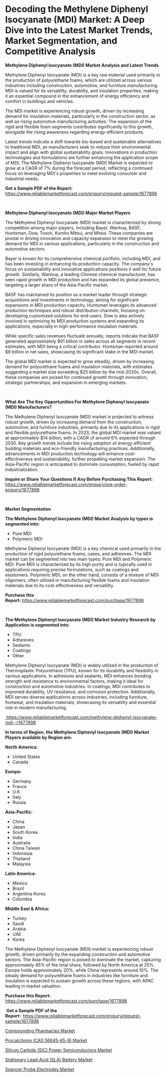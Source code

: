 <p><h1>Decoding the Methylene Diphenyl Isocyanate (MDI) Market: A Deep Dive into the Latest Market Trends, Market Segmentation, and Competitive Analysis</h1></p><p><strong>Methylene Diphenyl Isocyanate (MDI) Market Analysis and Latest Trends</strong></p>
<p><p>Methylene Diphenyl Isocyanate (MDI) is a key raw material used primarily in the production of polyurethane foams, which are utilized across various industries including construction, automotive, and furniture manufacturing. MDI is valued for its versatility, durability, and insulation properties, making it an essential compound in the enhancement of energy efficiency and comfort in buildings and vehicles.</p><p>The MDI market is experiencing robust growth, driven by increasing demand for insulation materials, particularly in the construction sector, as well as rising automotive manufacturing activities. The expansion of the rigid and flexible foam segments contributes significantly to this growth, alongside the rising awareness regarding energy-efficient products. </p><p>Latest trends indicate a shift towards bio-based and sustainable alternatives to traditional MDI, as manufacturers seek to reduce their environmental impact and align with global sustainability goals. Innovations in production technologies and formulations are further enhancing the application scope of MDI. The Methylene Diphenyl Isocyanate (MDI) Market is expected to grow at a CAGR of 7% during the forecast period, reflecting a continued focus on leveraging MDI's properties to meet evolving consumer and industrial needs.</p></p>
<p><strong>Get a Sample PDF of the Report:&nbsp;</strong> <a href="https://www.reliablemarketforecast.com/enquiry/request-sample/1677898?utm_campaign=1567&utm_medium=2&utm_source=Github&utm_content=ia&utm_term=14102024&utm_id=methylene-diphenyl-isocyanate-mdi">https://www.reliablemarketforecast.com/enquiry/request-sample/1677898</a></p>
<p>&nbsp;</p>
<p><strong>Methylene Diphenyl Isocyanate (MDI) Major Market Players</strong></p>
<p><p>The Methylene Diphenyl Isocyanate (MDI) market is characterized by strong competition among major players, including Bayer, Wanhua, BASF, Huntsman, Dow, Tosoh, Kumho Mitsui, and Mitsui. These companies are pivotal in driving innovation and capacity expansion to meet the growing demand for MDI in various applications, particularly in the construction and automotive sectors.</p><p>Bayer is known for its comprehensive chemical portfolio, including MDI, and has been investing in enhancing its production capacity. The company's focus on sustainability and innovative applications positions it well for future growth. Similarly, Wanhua, a leading Chinese chemical manufacturer, has seen rapid growth in MDI production and has expanded its global presence, targeting a larger share of the Asia-Pacific market.</p><p>BASF has maintained its position as a market leader through strategic acquisitions and investments in technology, aiming for significant expansions in MDI production capacity. Huntsman leverages its advanced production techniques and robust distribution channels, focusing on developing customized solutions for end-users. Dow is also actively involved in optimizing its MDI production systems and expanding its applications, especially in high-performance insulation materials.</p><p>While specific sales revenues fluctuate annually, reports indicate that BASF generated approximately $91 billion in sales across all segments in recent estimates, with MDI being a critical contributor. Huntsman reported around $8 billion in net sales, showcasing its significant stake in the MDI market.</p><p>The global MDI market is expected to grow steadily, driven by increasing demand for polyurethane foams and insulation materials, with estimates suggesting a market size exceeding $25 billion by the mid-2020s. Overall, these companies are poised for continued growth through innovation, strategic partnerships, and expansion in emerging markets.</p></p>
<p>&nbsp;</p>
<p><strong>What Are The Key Opportunities For Methylene Diphenyl Isocyanate (MDI) Manufacturers?</strong></p>
<p><p>The Methylene Diphenyl Isocyanate (MDI) market is projected to witness robust growth, driven by increasing demand from the construction, automotive, and furniture industries, primarily due to its applications in rigid and flexible polyurethane foams. In 2023, the global MDI market was valued at approximately $14 billion, with a CAGR of around 6% expected through 2030. Key growth trends include the rising adoption of energy-efficient building materials and eco-friendly manufacturing practices. Additionally, advancements in MDI production technology will enhance cost-effectiveness and sustainability, further propelling market expansion. The Asia-Pacific region is anticipated to dominate consumption, fueled by rapid industrialization.</p></p>
<p><strong>Inquire or Share Your Questions If Any Before Purchasing This Report:</strong> <a href="https://www.reliablemarketforecast.com/enquiry/pre-order-enquiry/1677898?utm_campaign=1567&utm_medium=2&utm_source=Github&utm_content=ia&utm_term=14102024&utm_id=methylene-diphenyl-isocyanate-mdi">https://www.reliablemarketforecast.com/enquiry/pre-order-enquiry/1677898</a></p>
<p>&nbsp;</p>
<p><strong>Market Segmentation</strong></p>
<p><strong>The Methylene Diphenyl Isocyanate (MDI) Market Analysis by types is segmented into:</strong></p>
<p><ul><li>Pure MDI</li><li>Polymeric MDI</li></ul></p>
<p><p>Methylene Diphenyl Isocyanate (MDI) is a key chemical used primarily in the production of rigid polyurethane foams, cases, and adhesives. The MDI market can be segmented into two main types: Pure MDI and Polymeric MDI. Pure MDI is characterized by its high purity and is typically used in applications requiring precise formulations, such as coatings and elastomers. Polymeric MDI, on the other hand, consists of a mixture of MDI oligomers, often utilized in manufacturing flexible foams and insulation materials due to its cost-effectiveness and versatility.</p></p>
<p><strong>Purchase this Report:&nbsp;</strong><a href="https://www.reliablemarketforecast.com/purchase/1677898?utm_campaign=1567&utm_medium=2&utm_source=Github&utm_content=ia&utm_term=14102024&utm_id=methylene-diphenyl-isocyanate-mdi">https://www.reliablemarketforecast.com/purchase/1677898</a></p>
<p>&nbsp;</p>
<p><strong>The Methylene Diphenyl Isocyanate (MDI) Market Industry Research by Application is segmented into:</strong></p>
<p><ul><li>TPU</li><li>Adhesives</li><li>Sealants</li><li>Coatings</li><li>Other</li></ul></p>
<p><p>Methylene Diphenyl Isocyanate (MDI) is widely utilized in the production of Thermoplastic Polyurethane (TPU), known for its durability and flexibility in various applications. In adhesives and sealants, MDI enhances bonding strength and resistance to environmental factors, making it ideal for construction and automotive industries. In coatings, MDI contributes to improved durability, UV resistance, and corrosion protection. Additionally, MDI serves diverse applications across industries, including furniture, footwear, and insulation materials, showcasing its versatility and essential role in modern manufacturing.</p></p>
<p><a href="https://www.reliablemarketforecast.com/methylene-diphenyl-isocyanate-mdi--r1677898?utm_campaign=1567&utm_medium=2&utm_source=Github&utm_content=ia&utm_term=14102024&utm_id=methylene-diphenyl-isocyanate-mdi">&nbsp;https://www.reliablemarketforecast.com/methylene-diphenyl-isocyanate-mdi--r1677898</a></p>
<p><strong>In terms of Region, the Methylene Diphenyl Isocyanate (MDI) Market Players available by Region are:</strong></p>
<p>
    <p> <strong> North America: </strong>
        <ul>
            <li>United States</li>
            <li>Canada</li>
        </ul>
        </p> 
    <p> <strong> Europe: </strong>
        <ul>
            <li>Germany</li>
            <li>France</li>
            <li>U.K.</li>
            <li>Italy</li>
            <li>Russia</li>
        </ul>
        </p> 
    <p> <strong> Asia-Pacific: </strong>
        <ul>
            <li>China</li>
            <li>Japan</li>
            <li>South Korea</li>
            <li>India</li>
            <li>Australia</li>
            <li>China Taiwan</li>
            <li>Indonesia</li>
            <li>Thailand</li>
            <li>Malaysia</li>
        </ul>
        </p> 
    <p> <strong> Latin America: </strong>
        <ul>
            <li>Mexico</li>
            <li>Brazil</li>
            <li>Argentina Korea</li>
            <li>Colombia</li>
        </ul>
        </p> 
    <p> <strong> Middle East & Africa: </strong>
        <ul>
            <li>Turkey</li>
            <li>Saudi</li>
            <li>Arabia</li>
            <li>UAE</li>
            <li>Korea</li>
        </ul>
    </p>
    </p>
<p><p>The Methylene Diphenyl Isocyanate (MDI) market is experiencing robust growth, driven primarily by the expanding construction and automotive sectors. The Asia-Pacific region is poised to dominate the market, capturing approximately 45% of the total share, followed by North America at 25%. Europe holds approximately 20%, while China represents around 10%. The steady demand for polyurethane foams in industries like furniture and insulation is expected to sustain growth across these regions, with APAC leading in market valuation.</p></p>
<p><strong>Purchase this Report: </strong><a href="https://www.reliablemarketforecast.com/purchase/1677898?utm_campaign=1567&utm_medium=2&utm_source=Github&utm_content=ia&utm_term=14102024&utm_id=methylene-diphenyl-isocyanate-mdi">https://www.reliablemarketforecast.com/purchase/1677898</a></p>
<p>&nbsp;<strong>Get a Sample PDF of the Report:&nbsp;&nbsp;</strong><a href="https://www.reliablemarketforecast.com/enquiry/request-sample/1677898?utm_campaign=1567&utm_medium=2&utm_source=Github&utm_content=ia&utm_term=14102024&utm_id=methylene-diphenyl-isocyanate-mdi">https://www.reliablemarketforecast.com/enquiry/request-sample/1677898</a></p>
<p><strong></strong></p>
<p><p><a href="https://www.linkedin.com/pulse/navigating-compounding-pharmacies-market-expert-analysis-forecast-xju4e?utm_campaign=1567&utm_medium=2&utm_source=Github&utm_content=ia&utm_term=14102024&utm_id=methylene-diphenyl-isocyanate-mdi">Compounding Pharmacies Market</a></p><p><a href="https://www.linkedin.com/pulse/procalcitonin-cas-56645-65-9-market-outlook-current-assessment-8scqf?trk=public_post_embed_feed-article-content&utm_campaign=1567&utm_medium=2&utm_source=Github&utm_content=ia&utm_term=14102024&utm_id=methylene-diphenyl-isocyanate-mdi">Procalcitonin (CAS 56645-65-9) Market</a></p><p><a href="https://www.linkedin.com/pulse/silicon-carbide-sic-power-semiconductors-market-research-rulwf?trk=public_post_embed_feed-article-content&utm_campaign=1567&utm_medium=2&utm_source=Github&utm_content=ia&utm_term=14102024&utm_id=methylene-diphenyl-isocyanate-mdi">Silicon Carbide (SIC) Power Semiconductors Market</a></p><p><a href="https://www.linkedin.com/pulse/unveiling-market-trends-global-stationary-lead-acid-sla-battery-ovwjf?trk=public_post_embed_feed-article-content&utm_campaign=1567&utm_medium=2&utm_source=Github&utm_content=ia&utm_term=14102024&utm_id=methylene-diphenyl-isocyanate-mdi">Stationary Lead-Acid (SLA) Battery Market</a></p><p><a href="https://www.linkedin.com/pulse/spencer-probe-electrodes-market-trends-focusing-insight-forecast-lpdle?utm_campaign=1567&utm_medium=2&utm_source=Github&utm_content=ia&utm_term=14102024&utm_id=methylene-diphenyl-isocyanate-mdi">Spencer Probe Electrodes Market</a></p></p>